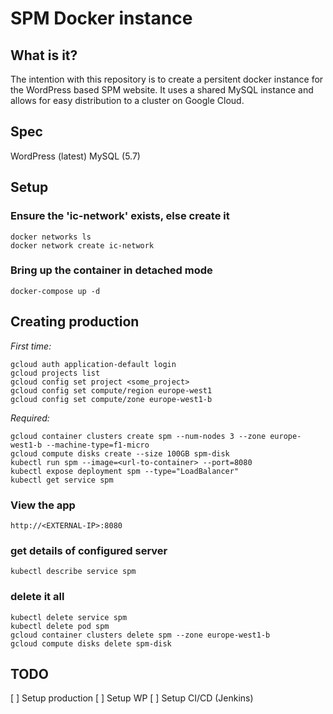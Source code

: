 # SPM Docker instance

## What is it?
The intention with this repository is to create a persitent docker instance for the WordPress based SPM website.  It uses a shared MySQL instance and allows for easy distribution to a cluster on Google Cloud.

## Spec
WordPress (latest)
MySQL (5.7)

## Setup
### Ensure the 'ic-network' exists, else create it
```
docker networks ls
docker network create ic-network
```

### Bring up the container in detached mode
```
docker-compose up -d
```

## Creating production
*First time:*

```
gcloud auth application-default login
gcloud projects list
gcloud config set project <some_project>
gcloud config set compute/region europe-west1
gcloud config set compute/zone europe-west1-b
```

*Required:*

```
gcloud container clusters create spm --num-nodes 3 --zone europe-west1-b --machine-type=f1-micro
gcloud compute disks create --size 100GB spm-disk
kubectl run spm --image=<url-to-container> --port=8080
kubectl expose deployment spm --type="LoadBalancer"
kubectl get service spm
```

### View the app
```
http://<EXTERNAL-IP>:8080
```

### get details of configured server
```
kubectl describe service spm
```

### delete it all

```
kubectl delete service spm
kubectl delete pod spm
gcloud container clusters delete spm --zone europe-west1-b
gcloud compute disks delete spm-disk
```

## TODO
[ ] Setup production
[ ] Setup WP
[ ] Setup CI/CD (Jenkins)
